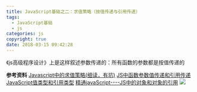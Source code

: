 ```yaml
---
title: JavaScript基础之二：求值策略（按值传递与引用传递）
tags:
  - JavaScript基础
  - js
categories: js
copyright: true
date: 2018-03-15 09:42:28
---
```

《js高级程序设计》上是这样叙述参数传递的：所有函数的参数都是按值传递的
<!--more-->

**参考资料**
[Javascript中的求值策略(细读，有坑)](https://zhuanlan.zhihu.com/p/33035557)
[JS中函数参数值传递和引用传递](https://www.cnblogs.com/chenwenhao/p/7009606.html)
[JavaScript值类型和引用类型](http://www.cnblogs.com/lxq1990/archive/2012/11/04/2754226.html)
[精通javaScript----JS中的对象和对象的引用](https://my.oschina.net/u/1398304/blog/305511)
![](http://oankigr4l.bkt.clouddn.com/wexin.png)